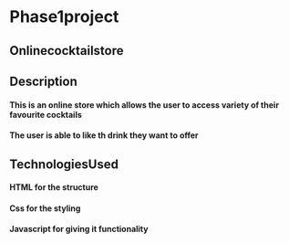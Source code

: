 # Phase1project
## Onlinecocktailstore


## Description
#### This is an online store which allows the user to access variety of their favourite cocktails
####  The user is able to like th drink they want to offer
## TechnologiesUsed
#### HTML for the structure
#### Css for the styling 
#### Javascript for giving it functionality

